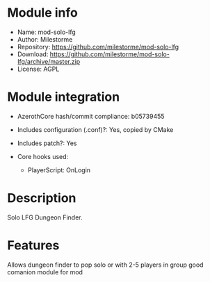 # Module info

- Name: mod-solo-lfg
- Author: Milestorme
- Repository: https://github.com/milestorme/mod-solo-lfg
- Download: https://github.com/milestorme/mod-solo-lfg/archive/master.zip
- License: AGPL

# Module integration

- AzerothCore hash/commit compliance: b05739455
- Includes configuration (.conf)?: Yes, copied by CMake
- Includes patch?: Yes

- Core hooks used: 
    + PlayerScript: OnLogin
       

# Description

Solo LFG Dungeon Finder.

# Features

Allows dungeon finder to pop solo or with 2-5 players in group good comanion module for mod
